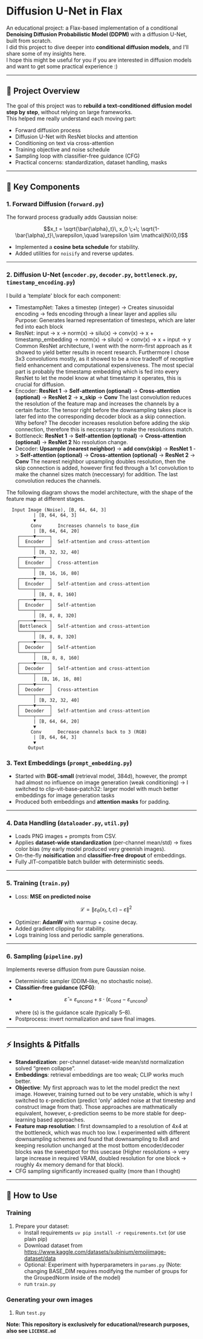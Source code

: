 # Diffusion U-Net in Flax

An educational project: a Flax-based implementation of a conditional **Denoising Diffusion Probabilistic Model (DDPM)** with a diffusion U-Net, built from scratch.  
I did this project to dive deeper into **conditional diffusion models**, and I’ll share some of my insights here.  
I hope this might be useful for you if you are interested in diffusion models and want to get some practical experience :)

---

## 📌 Project Overview

The goal of this project was to **rebuild a text-conditioned diffusion model step by step**, without relying on large frameworks.  
This helped me really understand each moving part:

- Forward diffusion process
- Diffusion U-Net with ResNet blocks and attention
- Conditioning on text via cross-attention
- Training objective and noise schedule
- Sampling loop with classifier-free guidance (CFG)
- Practical concerns: standardization, dataset handling, masks

---

## 🔬 Key Components

### 1. Forward Diffusion (`forward.py`)
The forward process gradually adds Gaussian noise:

```math
x_t = \sqrt{\bar{\alpha}_t}\, x_0 \;+\; \sqrt{1-\bar{\alpha}_t}\,\varepsilon,\quad \varepsilon \sim \mathcal{N}(0,I)
```

- Implemented a **cosine beta schedule** for stability.  
- Added utilities for `noisify` and reverse updates.

---

### 2. Diffusion U-Net (`encoder.py`, `decoder.py`, `bottleneck.py`, `timestamp_encoding.py`)

I build a 'template' block for each component:
- TimestampNet: Takes a timestep (integer) -> Creates sinusoidal encoding -> feds encoding through a linear layer and applies silu
  Purpose: Generates learned representation of timesteps, which are later fed into each block
- ResNet: input -> x -> norm(x) -> silu(x) -> conv(x) -> x + timestamp_embedding -> norm(x) -> silu(x) -> conv(x) -> x + input -> y
  Common ResNet architecture, I went with the norm-first approach as it showed to yield better results in recent research. Furthermore I chose 3x3 convolutions     mostly, as it showed to be a nice tradeoff of receptive field enhancement and computational expensiveness. The most special part is probably the timestamp        embedding which is fed into every ResNet to let the model know at what timestamp it operates, this is crucial for diffusion.
- Encoder: **ResNet 1** -> **Self-attention (optional)** -> **Cross-attention (optional)** -> **ResNet 2** -> **x_skip** -> **Conv**
  The last convolution reduces the resolution of the feature map and increases the channels by a certain factor. The tensor right before the downsampling takes     place is later fed into the corresponding decoder block as a skip connection. Why before? The decoder increases resolution before adding the skip connection,     therefore this is neccessary to make the resolutions match.
- Bottleneck: **ResNet 1** -> **Self-attention (optional)** -> **Cross-attention (optional)** -> **ResNet 2**
  No resolution change.
- Decoder: **Upsample (nearest neighbor)** -> **add conv(skip)** -> **ResNet 1** -> **Self-attention (optional)** -> **Cross-attention (optional)** -> **ResNet 2** -> **Conv**
  The nearest neighbor upsampling doubles resolution, then the skip connection is added, however first fed through a 1x1 convolution to make the channel sizes      match (neccessary) for addition. The last convolution reduces the channels.

The following diagram shows the model architecture, with the shape of the feature map at different stages.

      Input Image (Noise), [B, 64, 64, 3]
              | [B, 64, 64, 3]
              ▼
             Conv      Increases channels to base_dim
              | [B, 64, 64, 20]
        ┌─────▼─────┐      
        │  Encoder  │  Self-attention and cross-attention
        └─────┬─────┘
              │ [B, 32, 32, 40]
        ┌─────▼─────┐
        │  Encoder  │  Cross-attention
        └─────┬─────┘
              │ [B, 16, 16, 80]
        ┌─────▼─────┐
        │  Encoder  │  Self-attention and cross-attention
        └─────┬─────┘
              │ [B, 8, 8, 160]
        ┌─────▼─────┐
        │  Encoder  │  Self-attention
        └─────┬─────┘
              │ [B, 8, 8, 320]
        ┌─────▼─────┐
        │Bottleneck │  Self-attention and cross-attention
        └─────┬─────┘
              │ [B, 8, 8, 320]
        ┌─────▼─────┐
        │  Decoder  │  Self-attention
        └─────┬─────┘
              │  [B, 8, 8, 160]
        ┌─────▼─────┐
        │  Decoder  │  Self-attention and cross-attention
        └─────┬─────┘
              │  [B, 16, 16, 80]
        ┌─────▼─────┐
        │  Decoder  │  Cross-attention
        └─────┬─────┘
              │ [B, 32, 32, 40]
        ┌─────▼─────┐
        │  Decoder  │  Self-attention and cross-attention
        └─────┬─────┘
              | [B, 64, 64, 20]
              ▼
             Conv      Decrease channels back to 3 (RGB)
              | [B, 64, 64, 3]
              ▼
            Output


### 3. Text Embeddings (`prompt_embedding.py`)

- Started with **BGE-small** (retrieval model, 384d), however, the prompt had almost no influence on image generation (weak conditioning) -> I switched to clip-vit-base-patch32: larger model with much better embeddings for image generation tasks
- Produced both embeddings and **attention masks** for padding.

---

### 4. Data Handling (`dataloader.py`, `util.py`)

- Loads PNG images + prompts from CSV.  
- Applies **dataset-wide standardization** (per-channel mean/std) → fixes color bias (my early model produced very greenish images).  
- On-the-fly **noisification** and **classifier-free dropout** of embeddings.  
- Fully JIT-compatible batch builder with deterministic seeds.

---

### 5. Training (`train.py`)

- Loss: **MSE on predicted noise**
  ```math
  \mathcal{L} = \|\varepsilon_\theta(x_t, t, c) - \varepsilon\|^2
  ```
- Optimizer: **AdamW** with warmup + cosine decay.  
- Added gradient clipping for stability.  
- Logs training loss and periodic sample generations.

---

### 6. Sampling (`pipeline.py`)

Implements reverse diffusion from pure Gaussian noise.

- Deterministic sampler (DDIM-like, no stochastic noise).  
- **Classifier-free guidance (CFG)**:
- ```math
  \hat\varepsilon = \varepsilon_\text{uncond} + s \cdot \big(\varepsilon_\text{cond} - \varepsilon_\text{uncond}\big)
  ```
  where \(s\) is the guidance scale (typically 5–8).  
- Postprocess: invert normalization and save final images.

---

## ⚡ Insights & Pitfalls

- **Standardization**: per-channel dataset-wide mean/std normalization solved “green collapse”.  
- **Embeddings**: retrieval embeddings are too weak; CLIP works much better.  
- **Objective**: My first approach was to let the model predict the next image. However, training turned out to be very unstable, which is why I switched to ε-prediction (predict 'only' added noise at that timestep and construct image from that). Those approaches are mathmatically equivalent, however, ε-prediction seems to be more stable for deep-learning based approaches.
- **Feature map resolution**: I first downsampled to a resolution of 4x4 at the bottleneck, which was much too low. I experimented with different downsampling schemes and found that downsampling to 8x8 and keeping resolution unchanged at the most bottom encoder/decoder blocks was the sweetspot for this usecase (Higher resolutions -> very large increase in required VRAM, doubled resolution for one block -> roughly 4x memory demand for that block).
- CFG sampling significantly increased quality (more than I thought)

---

## 🧭 How to Use

### Training 

1. Prepare your dataset:
   - Install requirements ```uv pip install -r requirements.txt``` (or use plain pip)
   - Download dataset from https://www.kaggle.com/datasets/subinium/emojiimage-dataset/data
   - Optional: Experiment with hyperparameters in `params.py` (Note: changing BASE_DIM requires modifying the number of groups for the GroupedNorm inside of the model)
   - run `train.py`

### Generating your own images
1. Run `test.py`

**Note: This repository is exclusively for educational/research purposes, also see `LICENSE.md`**
